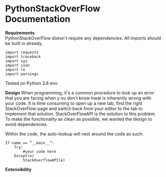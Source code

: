 # PythonStackOverFlow Documentation

**Requirements** <br>
PythonStackOverFlow doesn't require any dependencies. All imports should be built in already.
```
import requests
import traceback
import sys
import json
import re
import warnings
```
Tested on Python 3.8 env.

**Design**
When programming, it's a common procedure to look up an error that you are facing when y ou don't know hwat is inherently wrong with your code. It is time consuming to open up a new tab, find the right StackOverFlow page and switch back from your editor to the tab to implement that solution. StackOverFlowAPI is the solution to this problem. To make the functionality as clean as possible, we wanted the design to avoid dependencies.  <br>

Within the code, the auto-lookup will nest around the code as such:
```
If name == “__main__”:
	Try:
		#your code here
	Except(e)
		StackOverflowAPI(e)
```


**Extensibility**






